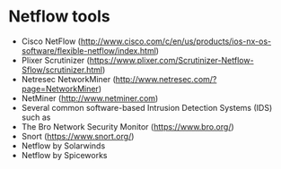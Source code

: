 # Netflow tools

  * Cisco NetFlow (http://www.cisco.com/c/en/us/products/ios-nx-os-software/flexible-netflow/index.html)
  * Plixer Scrutinizer (https://www.plixer.com/Scrutinizer-Netflow-Sflow/scrutinizer.html)
  * Netresec NetworkMiner (http://www.netresec.com/?page=NetworkMiner)
  * NetMiner (http://www.netminer.com)
  * Several common software-based Intrusion Detection Systems (IDS) such as
  * The Bro Network Security Monitor (https://www.bro.org/)
  * Snort (https://www.snort.org/)
  * Netflow by Solarwinds
  * Netflow by Spiceworks
  